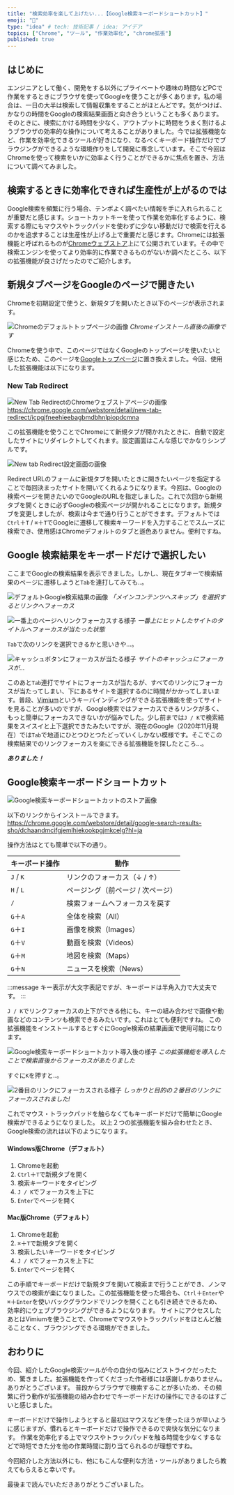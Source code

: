 ```yaml
---
title: "検索効率を楽して上げたい...【Google検索キーボードショートカット】"
emoji: "🌟"
type: "idea" # tech: 技術記事 / idea: アイデア
topics: ["Chrome", "ツール", "作業効率化", "chrome拡張"]
published: true
---
```


## はじめに

エンジニアとして働く、開発をする以外にプライベートや趣味の時間などPCで作業をするときにブラウザを使ってGoogleを使うことが多くあります。私の場合は、一日の大半は検索して情報収集をすることがほとんどです。気がつけば、かなりの時間をGoogleの検索結果画面と向き合うということも多くあります。そのときに、検索にかける時間を少なく、アウトプットに時間をうまく割けるようブラウザの効率的な操作について考えることがありました。今では拡張機能など、作業を効率化できるツールが好きになり、なるべくキーボード操作だけでブラウジングができるような環境作りをして開発に専念しています。そこで今回はChromeを使って検索をいかに効率よく行うことができるかに焦点を置き、方法について調べてみました。

## 検索するときに効率化できれば生産性が上がるのでは

Google検索を頻繁に行う場合、テンポよく調べたい情報を手に入れられることが重要だと感じます。ショートカットキーを使って作業を効率化するように、検索する際にもマウスやトラックパッドを使わずに少ない移動だけで検索を行えるのかを追求することは生産性が上げる上で重要だと感じます。Chromeには拡張機能と呼ばれるものが[Chromeウェブストア](https://chrome.google.com/webstore/category/extensions)上にて公開されています。その中で検索エンジンを使ってより効率的に作業できるものがないか調べたところ、以下の拡張機能が良さげだったのでご紹介します。

## 新規タブページをGoogleのページで開きたい

Chromeを初期設定で使うと、新規タブを開いたとき以下のページが表示されます。

![Chromeのデフォルトトップページの画像](/images/chrome-search-efficiency/image01.png)
*Chromeインストール直後の画像です*

Chromeを使う中で、このページではなくGoogleのトップページを使いたいと感じたため、このページを[Googleトップページ](https://www.google.com)に置き換えました。今回、使用した拡張機能は以下になります。

### New Tab Redirect

![New Tab RedirectのChromeウェブストアページの画像](/images/chrome-search-efficiency/image02.png)
https://chrome.google.com/webstore/detail/new-tab-redirect/icpgjfneehieebagbmdbhnlpiopdcmna

この拡張機能を使うことでChromeにて新規タブが開かれたときに、自動で設定したサイトにリダイレクトしてくれます。設定画面はこんな感じでかなりシンプルです。

![New tab Redirect設定画面の画像](/images/chrome-search-efficiency/image03.png)

Redirect URLのフォームに新規タブを開いたときに開きたいページを指定することで毎回決まったサイトを開いてくれるようになります。今回は、Googleの検索ページを開きたいのでGoogleのURLを指定しました。これで次回から新規タブを開くときに必ずGoogleの検索ページが開かれることになります。新規タブを変更しましたが、検索は今まで通り行うことができます。デフォルトでは`Ctrl`＋`T` / `⌘`＋`T`でGoogleに遷移して検索キーワードを入力することでスムーズに検索でき、使用感はChromeデフォルトのタブと遜色ありません。便利ですね。

## Google 検索結果をキーボードだけで選択したい

ここまでGoogleの検索結果を表示できました。しかし、現在タブキーで検索結果のページに遷移しようと`Tab`を連打してみても..。

![デフォルトGoogle検索結果の画像](/images/chrome-search-efficiency/image04.png)
*「メインコンテンツへスキップ」を選択するとリンクへフォーカス*

![一番上のページへリンクフォーカスする様子](/images/chrome-search-efficiency/image05.png)
*一番上にヒットしたサイトのタイトルへフォーカスが当たった状態*

`Tab`で次のリンクを選択できるかと思いきや...。

![キャッシュボタンにフォーカスが当たる様子](/images/chrome-search-efficiency/image06.png)
*サイトのキャッシュにフォーカスが...*

このあと`Tab`連打でサイトにフォーカスが当たるが、すべてのリンクにフォーカスが当たってしまい、下にあるサイトを選択するのに時間がかかってしまいます。普段、[Vimium](https://chrome.google.com/webstore/detail/vimium/dbepggeogbaibhgnhhndojpepiihcmeb?hl=ja)というキーバインディングができる拡張機能を使ってサイトを見ることが多いのですが、Google検索ではフォーカスできるリンクが多く、もっと簡単にフォーカスできないかが悩みでした。少し前までは`J / K`で検索結果をスイスイと上下選択できたみたいですが、現在のGoogle（2020年11月現在）では`Tab`で地道にひとつひとつたどっていくしかない模様です。そこでこの検索結果でのリンクフォーカスを楽にできる拡張機能を探したところ...。

***ありました！***

## Google検索キーボードショートカット

![Google検索キーボードショートカットのストア画像](/images/chrome-search-efficiency/image07.png)

以下のリンクからインストールできます。
https://chrome.google.com/webstore/detail/google-search-results-sho/dchaandmcifgjemlhiekookpgjmkcelg?hl=ja

操作方法はとても簡単で以下の通り。

| キーボード操作 | 動作                                |
| -------------- | ----------------------------------- |
| `J` / `K`      | リンクのフォーカス（↓ / ↑）       |
| `H` / `L`      | ページング（前ページ / 次ページ）   |
| `/`            | 検索フォームへフォーカスを戻す      |
| `G`＋`A`       | 全体を検索（All）                   |
| `G`＋`I`       | 画像を検索（Images）                |
| `G`＋`V`       | 動画を検索（Videos）                |
| `G`＋`M`       | 地図を検索（Maps）                  |
| `G`＋`N`       | ニュースを検索（News）              |

:::message
キー表示が大文字表記ですが、キーボードは半角入力で大丈夫です。
:::

`J / K`でリンクフォーカスの上下ができる他にも、キーの組み合わせで画像や動画などのコンテンツも検索できるみたいです。これはとても便利ですね。
この拡張機能をインストールするとすぐにGoogle検索の結果画面で使用可能になります。

![Google検索キーボードショートカット導入後の様子](/images/chrome-search-efficiency/image08.png)
*この拡張機能を導入したことで検索直後からフォーカスがあたりました*

すぐに`K`を押すと..。

![2番目のリンクにフォーカスされる様子](/images/chrome-search-efficiency/image09.png)
*しっかりと目的の２番目のリンクにフォーカスされました!*

これでマウス・トラックパッドを触らなくてもキーボードだけで簡単にGoogle検索ができるようになりました。
以上２つの拡張機能を組み合わせたとき、Google検索の流れは以下のようになります。

#### Windows版Chrome（デフォルト）

1. Chromeを起動
2. `Ctrl`＋`T`で新規タブを開く
3. 検索キーワードをタイピング
4. `J / K`でフォーカスを上下に
5. `Enter`でページを開く

#### Mac版Chrome（デフォルト）

1. Chromeを起動
2. `⌘`＋`T`で新規タブを開く
3. 検索したいキーワードをタイピング
4. `J / K`でフォーカスを上下に
5. `Enter`でページを開く

この手順でキーボードだけで新規タブを開いて検索まで行うことができ、ノンマウスでの検索が楽になりました。この拡張機能を使った場合も、`Ctrl`＋`Enter`や`⌘`＋`Enter`を使いバックグラウンドでリンクを開くことも引き続きできるため、効率的にウェブブラウジングができるようになります。
サイトにアクセスしたあとはVimiumを使うことで、Chromeでマウスやトラックパッドをほとんど触ることなく、ブラウジングできる環境ができました。

## おわりに

今回、紹介したGoogle検索ツールが今の自分の悩みにどストライクだったため、驚きました。拡張機能を作ってくださった作者様には感謝しかありません。ありがとうございます。 普段からブラウザで検索することが多いため、その頻繁に行う動作が拡張機能の組み合わせでキーボードだけの操作にできるのはすごいと感じました。

キーボードだけで操作しようとすると最初はマウスなどを使ったほうが早いように感じますが、慣れるとキーボードだけで操作できるので爽快な気分になります。 作業を効率化する上でマウスやトラックパッドを触る時間を少なくするなどで時短できた分を他の作業時間に割り当てられるのが理想ですね。

今回紹介した方法以外にも、他にもこんな便利な方法・ツールがありましたら教えてもらえると幸いです。

最後まで読んでいただきありがとうございました。
